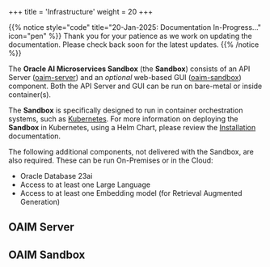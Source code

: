 +++
title = 'Infrastructure'
weight = 20
+++

<!--
Copyright (c) 2024-2025, Oracle and/or its affiliates.
Licensed under the Universal Permissive License v1.0 as shown at http://oss.oracle.com/licenses/upl.
-->

{{% notice style="code" title="20-Jan-2025: Documentation In-Progress..." icon="pen" %}}
Thank you for your patience as we work on updating the documentation. Please check back soon for the latest updates.
{{% /notice %}}

The **Oracle AI Microservices Sandbox** (the **Sandbox**) consists of an API Server ([oaim-server](#oaim-server)) and an _optional_ web-based GUI ([oaim-sandbox](#oaim-sandbox)) component.  Both the API Server and GUI can be run on bare-metal or inside container(s).  

The **Sandbox** is specifically designed to run in container orchestration systems, such as [Kubernetes](https://kubernetes.io/).  For more information on deploying the **Sandbox** in Kubernetes, using a Helm Chart, please review the [Installation](../installation) documentation.

The following additional components, not delivered with the Sandbox, are also required.  These can be run On-Premises or in the Cloud:
- Oracle Database 23ai
- Access to at least one Large Language
- Access to at least one Embedding model (for Retrieval Augmented Generation)

## OAIM Server


## OAIM Sandbox